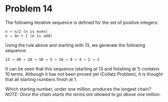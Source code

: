 # Problem 14
The following iterative sequence is defined for the set of positive integers:

    n → n/2 (n is even)
    n → 3n + 1 (n is odd)
	
Using the rule above and starting with 13, we generate the following sequence:

    13 → 40 → 20 → 10 → 5 → 16 → 8 → 4 → 2 → 1
	
It can be seen that this sequence (starting at 13 and finishing at 1) contains 10 terms.
Although it has not been proved yet (Collatz Problem), 
it is thought that all starting numbers finish at 1.

Which starting number, under one million, produces the longest chain?
*NOTE: Once the chain starts the terms are allowed to go above one million.*